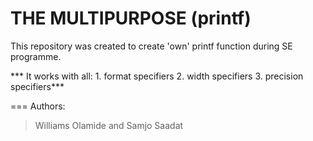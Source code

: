 # THE MULTIPURPOSE (printf)

This repository was created to create 'own' printf function during SE programme.

*** It works with all:
	1. format specifiers
	2. width specifiers
	3. precision specifiers***

===
Authors:
> Williams Olamide and Samjo Saadat

